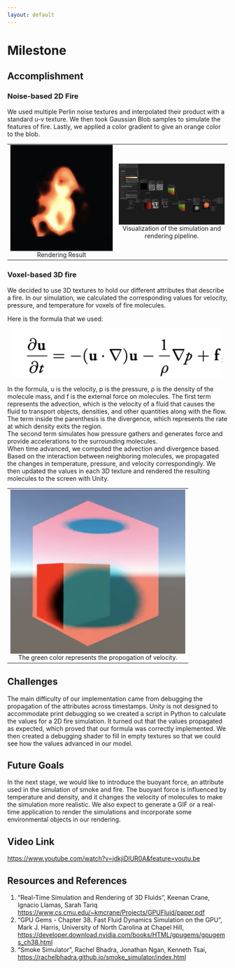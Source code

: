 ```yaml
---
layout: default
---
```


# Milestone

## Accomplishment 
 
### Noise-based 2D Fire
We used multiple Perlin noise textures and interpolated their product with a standard u-v texture. We then took Gaussian Blob samples to simulate the features of fire. Lastly, we applied a color gradient to give an orange color to the blob.
<div align="middle">
  <table style="width=100%">
    <tr>
      <td>
        <img src="assets/images/fire.png" align="middle" width="400px"/>
        <figcaption align="middle">Rendering Result</figcaption>
      </td>
<td>
        <img src="assets/images/sim_pipeline.png" align="middle" width="400px"/>
        <figcaption align="middle">Visualization of the simulation and rendering pipeline. </figcaption>
      </td>    
  </table>
</div>

### Voxel-based 3D fire

We decided to use 3D textures to hold our different attributes that describe a fire. In our simulation, we calculated the corresponding values for velocity, pressure, and temperature for voxels of fire molecules.

Here is the formula that we used: 

<div align="center">
<img src="assets/images/formula.png" width="480px" />
<figcaption align="middle">  </figcaption>
</div> 

In the formula, u is the velocity, p is the pressure, ρ is the density of the molecule mass, and f is the external force on molecules. The first term represents the advection, which is the velocity of a fluid that causes the fluid to transport objects, densities, and other quantities along with the flow. The term inside the parenthesis is the divergence, which represents the rate at which density exits the region. <br/>
The second term simulates how pressure gathers and generates force and provide accelerations to the surrounding molecules. <br/>
When time advanced, we computed the advection and divergence based. Based on the interaction between neighboring molecules, we propagated the changes in temperature, pressure, and velocity correspondingly. We then updated the values in each 3D texture and rendered the resulting molecules to the screen with Unity. <br/>

<div align="middle">
  <table style="width=100%">
    <tr>
      <td>
        <img src="assets/images/sim_box.png" align="middle" width="400px"/>
        <figcaption align="middle">The green color represents the propogation of velocity.</figcaption>
      </td>    
  </table>
</div>


## Challenges

The main difficulty of our implementation came from debugging the propagation of the attributes across timestamps. Unity is not designed to accommodate print debugging so we created a script in Python to calculate the values for a 2D fire simulation. It turned out that the values propagated as expected, which proved that our formula was correctly implemented. We then created a debugging shader to fill in empty textures so that we could see how the values advanced in our model. 

## Future Goals 

In the next stage, we would like to introduce the buoyant force, an attribute used in the simulation of smoke and fire. The buoyant force is influenced by temperature and density, and it changes the velocity of molecules to make the simulation more realistic. 
We also expect to generate a GIF or a real-time application to render the simulations and incorporate some environmental objects in our rendering. 


## Video Link 
https://www.youtube.com/watch?v=jdkjiDlUR0A&feature=youtu.be 


## Resources and References

1. “Real-Time Simulation and Rendering of 3D Fluids”, Keenan Crane, Ignacio Llamas, Sarah Tariq
https://www.cs.cmu.edu/~kmcrane/Projects/GPUFluid/paper.pdf  
2. “GPU Gems - Chapter 38. Fast Fluid Dynamics Simulation on the GPU”, Mark J. Harris,
University of North Carolina at Chapel Hill, https://developer.download.nvidia.com/books/HTML/gpugems/gpugems_ch38.html
3. “Smoke Simulator”, Rachel Bhadra, Jonathan Ngan, Kenneth Tsai, https://rachelbhadra.github.io/smoke_simulator/index.html

